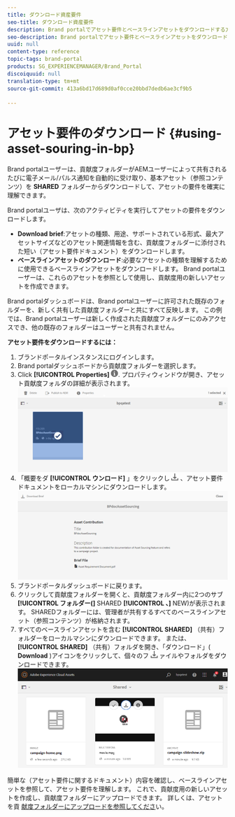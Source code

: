 ```yaml
---
title: ダウンロード資産要件
seo-title: ダウンロード資産要件
description: Brand portalでアセット要件とベースラインアセットをダウンロードする方法に関する洞察を得ます。
seo-description: Brand portalでアセット要件とベースラインアセットをダウンロードする方法に関する洞察を得ます。
uuid: null
content-type: reference
topic-tags: brand-portal
products: SG_EXPERIENCEMANAGER/Brand_Portal
discoiquuid: null
translation-type: tm+mt
source-git-commit: 413a6bd17d689d0af0cce20bbd7dedb6ae3cf9b5

---
```



# アセット要件のダウンロード {#using-asset-souring-in-bp}

Brand portalユーザーは、貢献度フォルダーがAEMユーザーによって共有されるたびに電子メール/パルス通知を自動的に受け取り、基本アセット（参照コンテンツ）を **SHARED** フォルダーからダウンロードして、アセットの要件を確実に理解できます。

Brand portalユーザは、次のアクティビティを実行してアセットの要件をダウンロードします。

* **Download brief**:アセットの種類、用途、サポートされている形式、最大アセットサイズなどのアセット関連情報を含む、貢献度フォルダーに添付された短い（アセット要件ドキュメント）をダウンロードします。
* **ベースラインアセットのダウンロード**:必要なアセットの種類を理解するために使用できるベースラインアセットをダウンロードします。 Brand portalユーザーは、これらのアセットを参照として使用し、貢献度用の新しいアセットを作成できます。

Brand portalダッシュボードは、Brand portalユーザーに許可された既存のフォルダーを、新しく共有した貢献度フォルダーと共にすべて反映します。 この例では、Brand portalユーザーは新しく作成された貢献度フォルダーにのみアクセスでき、他の既存のフォルダーはユーザーと共有されません。

**アセット要件をダウンロードするには：**

1. ブランドポータルインスタンスにログインします。
1. Brand portalダッシュボードから貢献度フォルダーを選択します。
1. Click **[!UICONTROL Properties]** ![](assets/properties.png). プロパティウィンドウが開き、アセット貢献度フォルダの詳細が表示されます。
   ![](assets/download-asset-requirement1.png)
1. 「概要をダ **[!UICONTROL ウンロード]** 」をクリックし ![](assets/download.png) 、アセット要件ドキュメントをローカルマシンにダウンロードします。
   ![](assets/download-asset-requirement2.png)
1. ブランドポータルダッシュボードに戻ります。
1. クリックして貢献度フォルダーを開くと、貢献度フォルダー内に2つのサブ&#x200B;**[!UICONTROL フォルダー(]** SHARED **[!UICONTROL 、]** NEW)が表示されます。 SHAREDフォルダーには、管理者が共有するすべてのベースラインアセット（参照コンテンツ）が格納されます。
1. すべてのベースラインアセットを含む **[!UICONTROL SHARED]** （共有）フォルダーをローカルマシンにダウンロードできます。
または、 **[!UICONTROL SHARED]** （共有）フォルダを開き、「ダウンロード」( **Download** )アイコンをクリックして、個々のフ ![](assets/download.png) ァイルやフォルダをダウンロードできます。
   ![](assets/download-asset-requirement3.png)

簡単な（アセット要件に関するドキュメント）内容を確認し、ベースラインアセットを参照して、アセット要件を理解します。 これで、貢献度用の新しいアセットを作成し、貢献度フォルダーにアップロードできます。 詳しくは、アセットを貢 [献度フォルダーにアップロードを参照してくださ](brand-portal-upload-assets-to-contribution-folder.md)い。

